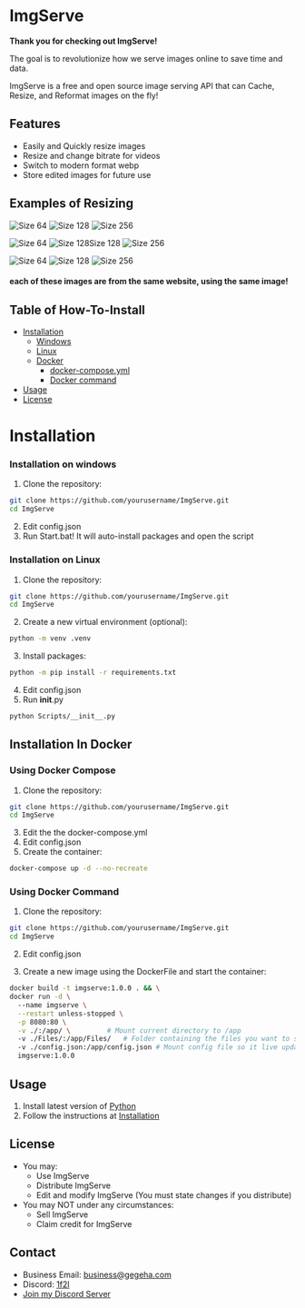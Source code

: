 # ImgServe
**Thank you for checking out ImgServe!**

The goal is to revolutionize how we serve images online to save time and data.

ImgServe is a free and open source image serving API that can Cache, Resize, and Reformat images on the fly!

## Features
- Easily and Quickly resize images
- Resize and change bitrate for videos
- Switch to modern format webp
- Store edited images for future use

## Examples of Resizing
![Size 64](https://shareapi.gegeha.com/download?size=64&file=images/index/chopper/3.png)
![Size 128](https://shareapi.gegeha.com/download?size=128&file=images/index/chopper/3.png)
![Size 256](https://shareapi.gegeha.com/download?size=256&file=images/index/chopper/3.png)

![Size 64](https://shareapi.gegeha.com/download?size=64&file=images/index/chopper/2.png)
![Size 128Size 128](https://shareapi.gegeha.com/download?size=128&file=images/index/chopper/2.png)
![Size 256](https://shareapi.gegeha.com/download?size=256&file=images/index/chopper/2.png)

![Size 64](https://shareapi.gegeha.com/download?size=64&file=images/index/chopper/1.png)
![Size 128](https://shareapi.gegeha.com/download?size=128&file=images/index/chopper/1.png)
![Size 256](https://shareapi.gegeha.com/download?size=256&file=images/index/chopper/1.png)

#### each of these images are from the same website, using the same image!

## Table of How-To-Install 
- [Installation](#Installation)
  - [Windows](#Installation-on-windows)
  - [Linux](#Installation-on-Linux)
  - [Docker](#Installation-In-Docker)
    - [docker-compose.yml](#using-docker-compose)
    - [Docker command](#Using-Docker-Command)
- [Usage](#usage)
- [License](#license)

# Installation

### Installation on windows

1. Clone the repository:
  ```bash
  git clone https://github.com/yourusername/ImgServe.git
  cd ImgServe
  ```
2. Edit config.json
3. Run Start.bat! It will auto-install packages and open the script

### Installation on Linux

1. Clone the repository:
  ```bash
  git clone https://github.com/yourusername/ImgServe.git
  cd ImgServe
  ```
2. Create a new virtual environment (optional):
 ```bash
 python -m venv .venv
 ```
3. Install packages:
 ```bash
 python -m pip install -r requirements.txt
 ```
4. Edit config.json
5. Run __init__.py
  ```bash
  python Scripts/__init__.py
  ```

## Installation In Docker

### Using Docker Compose

1. Clone the repository:
  ```bash
  git clone https://github.com/yourusername/ImgServe.git
  cd ImgServe
  ```
3. Edit the the docker-compose.yml
4. Edit config.json
5. Create the container:
 ```Bash
 docker-compose up -d --no-recreate
 ```

### Using Docker Command

1. Clone the repository:
  ```bash
  git clone https://github.com/yourusername/ImgServe.git
  cd ImgServe
  ```

2. Edit config.json

3. Create a new image using the DockerFile and start the container:

 ```bash
 docker build -t imgserve:1.0.0 . && \
 docker run -d \ 
   --name imgserve \
   --restart unless-stopped \
   -p 8080:80 \
   -v ./:/app/ \         # Mount current directory to /app
   -v ./Files/:/app/Files/   # Folder containing the files you want to share
   -v ./config.json:/app/config.json # Mount config file so it live updates
   imgserve:1.0.0
 ```
 
## Usage
1. Install latest version of [Python](https://www.python.org/downloads/)
2. Follow the instructions at [Installation](#Installation)

## License
- You may:
  - Use ImgServe
  - Distribute ImgServe
  - Edit and modify ImgServe (You must state changes if you distribute)
- You may NOT under any circumstances:
  - Sell ImgServe
  - Claim credit for ImgServe

## Contact
- Business Email: [business@gegeha.com](mailto:business@gegeha.com)
- Discord: [1f2l](https://discord.com/users/686579767813734412)
- [Join my Discord Server](https://discord.com/invite/RHt7wvmfEp)
